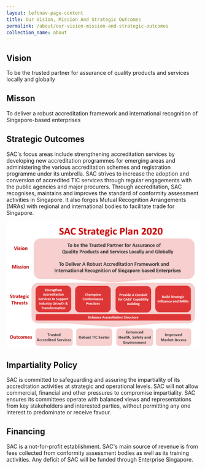 ```yaml
---
layout: leftnav-page-content
title: Our Vision, Mission And Strategic Outcomes
permalink: /about/our-vision-mission-and-strategic-outcomes
collection_name: about
---
```


## Vision
To be the trusted partner for assurance of quality products and services locally and globally

## Misson
To deliver a robust accreditation framework and international recognition of Singapore-based enterprises

## Strategic Outcomes
SAC's focus areas include strengthening accreditation services by developing new accreditation programmes for emerging areas and administering the various accreditation schemes and registration programme under its umbrella. SAC strives to increase the adoption and conversion of accredited TIC services through regular engagements with the public agencies and major procurers. Through accreditation, SAC recognises, maintains and improves the standard of conformity assessment activities in Singapore. It also forges Mutual Recognition Arrangements (MRAs) with regional and international bodies to facilitate trade for Singapore.

![SACStrategicPlan2020](/images/about/SACStrategic2020.png)

## Impartiality Policy
SAC is committed to safeguarding and assuring the impartiality of its accreditation activities at strategic and operational levels. SAC will not allow commercial, financial and other pressures to compromise impartiality. SAC ensures its committees operate with balanced views and representations from key stakeholders and interested parties, without permitting any one interest to predominate or receive favour.

## Financing
SAC is a not-for-profit establishment. SAC's main source of revenue is from fees collected from conformity assessment bodies as well as its training activities. Any deficit of SAC will be funded through Enterprise Singapore. 
